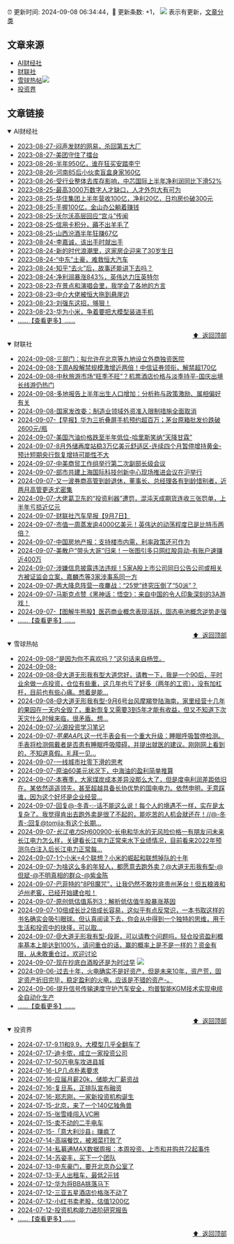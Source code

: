 ##

:alarm_clock: 更新时间: 2024-09-08 06:34:44，:rocket: 更新条数: +1， ![](/assets/dot.png) 表示有更新，[文章分类](/TAGS.md)

## 文章来源

- [AI财经社](#ai财经社)  
- [财联社](#财联社)  
- [雪球热帖](#雪球热帖)![](/assets/dot.png)   
- [投资界](#投资界)  

## 文章链接

<details open>
<summary id="ai财经社">
 AI财经社
</summary>


- [2023-08-27-闷声发财的网易，杀回第五大厂](https://www.aicaijing.com.cn/article/18610)  
- [2023-08-27-美团守住了擂台](https://www.aicaijing.com.cn/article/18611)  
- [2023-08-26-半年950亿，谁在狂买安踏李宁](https://www.aicaijing.com.cn/article/18607)  
- [2023-08-26-河南85后小伙卖盲盒身家160亿](https://www.aicaijing.com.cn/article/18608)  
- [2023-08-26-受行业整体去库存影响，中芯国际上半年净利润同比下滑52%](https://www.aicaijing.com.cn/article/18609)  
- [2023-08-25-最高3000万数字人才缺口，人才外包大有可为](https://www.aicaijing.com.cn/article/18601)  
- [2023-08-25-华住集团上半年营收100亿，净利20亿，日均房价破300元](https://www.aicaijing.com.cn/article/18602)  
- [2023-08-25-手握100亿，金山办公躺着赚钱](https://www.aicaijing.com.cn/article/18603)  
- [2023-08-25-沃尔沃高层回应“宫斗”传闻](https://www.aicaijing.com.cn/article/18604)  
- [2023-08-25-信用卡积分，薅不出羊毛了](https://www.aicaijing.com.cn/article/18605)  
- [2023-08-25-山西汾酒半年狂赚67亿](https://www.aicaijing.com.cn/article/18606)  
- [2023-08-24-李嘉诚，该出手时就出手](https://www.aicaijing.com.cn/article/18596)  
- [2023-08-24-新的时代浪潮里，这家房企迎来了30岁生日](https://www.aicaijing.com.cn/article/18597)  
- [2023-08-24-“中东”土豪，难救恒大汽车](https://www.aicaijing.com.cn/article/18598)  
- [2023-08-24-知乎“去火”后，故事还能讲下去吗？](https://www.aicaijing.com.cn/article/18599)  
- [2023-08-24-净利润暴涨843%，英伟达力压英特尔](https://www.aicaijing.com.cn/article/18600)  
- [2023-08-23-在景点和演唱会里，我学会了各地的方言](https://www.aicaijing.com.cn/article/18591)  
- [2023-08-23-中介大佬被恒大拖到悬崖边](https://www.aicaijing.com.cn/article/18592)  
- [2023-08-23-刘强东这招，够狠！](https://www.aicaijing.com.cn/article/18593)  
- [2023-08-23-华为小米，争着要把大模型装进手机](https://www.aicaijing.com.cn/article/18594)  
- [......【查看更多】......](/details/AI财经社.md)

<div align="right"><a href="#文章来源">⬆ &nbsp;返回顶部</a></div>
</details>

<details open>
<summary id="财联社">
 财联社
</summary>


- [2024-09-08-三部门：拟允许在北京等九地设立外商独资医院](https://www.cls.cn/detail/1792302)  
- [2024-09-08-下周A股解禁规模激增近两倍！中信证券领衔，解禁超170亿](https://www.cls.cn/detail/1792283)  
- [2024-09-08-中秋旅游市场“旺季不旺”？机票酒店价格与淡季持平-国庆出境长线游仍热门](https://www.cls.cn/detail/1792288)  
- [2024-09-08-多地报告上半年出生人口增加：分析称与政策激励、属相偏好有关](https://www.cls.cn/detail/1792275)  
- [2024-09-08-国家发改委：制造业领域外资准入限制措施全面取消](https://www.cls.cn/detail/1792313)  
- [2024-09-07-【早报】华为三折叠屏手机预约超百万；茅台原箱批发价跌破2600元/瓶](https://www.cls.cn/detail/1792258)  
- [2024-09-07-美国汽油价格跌至半年低位-哈里斯笑纳“天降甘霖”](https://www.cls.cn/detail/1792252)  
- [2024-09-07-8月外储再度站稳3万亿美元舒适区-连续四个月暂停增持黄金-预计短期央行恢复增持可能性不大](https://www.cls.cn/detail/1792205)  
- [2024-09-07-中美商贸工作组举行第二次副部长级会议](https://www.cls.cn/detail/1792203)  
- [2024-09-07-部市共建上海国际科技创新中心现场推进会议在沪举行](https://www.cls.cn/detail/1792195)  
- [2024-09-07-又一波券商高管到龄退休，董事长、总经理各有到龄惜别者，近两月高管更迭尤密集](https://www.cls.cn/detail/1792033)  
- [2024-09-07-大佬葛卫东的“投资利器”遭罚，混沌天成期货连收三张罚单，上半年亏损近亿元](https://www.cls.cn/detail/1792039)  
- [2024-09-07-财联社汽车早报【9月7日】](https://www.cls.cn/detail/1792013)  
- [2024-09-07-市值一周蒸发逾4000亿美元！英伟达的动荡程度已是比特币两倍？](https://www.cls.cn/detail/1792010)  
- [2024-09-07-中国房地产报：支持楼市内需，利率政策还可作为](https://www.cls.cn/detail/1792014)  
- [2024-09-07-美散户“带头大哥”归来！一张图引多只网红股异动-有账户速赚近400万](https://www.cls.cn/detail/1792034)  
- [2024-09-07-涉嫌信息披露违法违规！5家A股上市公司同日公告公司或相关方被证监会立案，嘉麟杰等3家涉事系同一方](https://www.cls.cn/detail/1792038)  
- [2024-09-07-两大降息阵营一夜鏖战：“25党”终究压倒了“50派”？](https://www.cls.cn/detail/1792089)  
- [2024-09-07-马斯克点赞《黑神话：悟空》：来自中国的令人印象深刻的3A游戏！](https://www.cls.cn/detail/1792103)  
- [2024-09-07-【图解牛熊股】医药商业概念表现活跃，固态电池概念逆势走强](https://www.cls.cn/detail/1792135)  
- [......【查看更多】......](/details/财联社.md)

<div align="right"><a href="#文章来源">⬆ &nbsp;返回顶部</a></div>
</details>

<details open>
<summary id="雪球热帖">
 雪球热帖
</summary>


- [2024-09-08-“是因为你不喜欢吗？”这句话来自杨笠。](https://xueqiu.com/1247347556/303932856)  
- [2024-09-08-](https://xueqiu.com/8411958407/303930559)  
- [2024-09-08-@大道无形我有型大道您好，请教一下，我是一个90后，平时业余做一点投资，仓位有些重，这几年也亏了好多（两年的工资），没有加杠杆，目前也有些心痛。想着是能...](https://xueqiu.com/3802694859/303925972)  
- [2024-09-08-@大道无形我有型-9月6号台风摩羯登陆海南，家里经营十几年的果园在一天内全毁了，重新恢复又需要3到5年才能有收益，但又不知道下次天灾什么时候来临，很矛盾。想...](https://xueqiu.com/3685691142/303926086)  
- [2024-09-07-沁源投资学习笔记](https://xueqiu.com/1295242367/303918614)  
- [2024-09-07-$苹果AAPL$这一代手表会有一个重大升级：睡眠呼吸暂停检测。手表将检测佩戴者是否患有睡眠呼吸障碍，并提出就医的建议。刚刚网上看到的，不知道真假。礼拜一见...](https://xueqiu.com/1247347556/303920254)  
- [2024-09-07-一线城市社零下滑的思考](https://xueqiu.com/5819606767/303895227)  
- [2024-09-07-原油60美元状况下，中海油的盈利简单推算](https://xueqiu.com/8601813520/303906569)  
- [2024-09-07-本赛季，大家煤炭成本差异没那么大了，但是度电利润差距依旧在。某依然遥遥领先，甚至超越具备长协优势的国电电力。依然申明，无意踩谁，因为这个好坏是企业经营...](https://xueqiu.com/4111857140/303905752)  
- [2024-09-07-回复@-冬青-:-话不能这么说！每个人的境遇不一样，实在是太复杂了。我觉得肯出去跑外卖是很了不起的，能吃苦的人机会就还在！//@-冬青-:回复@tomjia:有这个长期...](https://xueqiu.com/1247347556/303888863)  
- [2024-09-07-$长江电力SH600900$-长电和华水的无风险价格一有朋友问未来长江电力怎么样，关键看长江电力正常来水下业绩情况，目前看来2022年预测乌白注入后长江电力正常每...](https://xueqiu.com/7327012631/303879960)  
- [2024-09-07-1个小米=4个联想？小米的崛起和联想掉队的十年](https://xueqiu.com/9333565636/303886170)  
- [2024-09-07-为啥这么多的年轻人，都愿意去跑外卖？@大道无形我有型-@但斌-@不明真相的群众-@紫金陈](https://xueqiu.com/3205938785/303883256)  
- [2024-09-07-巴菲特的“8PB魔咒”，让我仍然不敢抄底贵州茅台！但五粮液和泸州老窖，已经开始建仓啦！](https://xueqiu.com/9363345092/303912015)  
- [2024-09-07-原创低估值系列3：解析低估值牛股暴涨基因](https://xueqiu.com/1375598711/303896355)  
- [2024-09-07-10倍成长比2倍成长容易，这似乎有点反常识，一本书取这样的书名确实会吸引眼球。但认真阅读下去，你会从中得到一个独特的思维，用于生活和投资中的抉择，可以取...](https://xueqiu.com/6691655012/303912678)  
- [2024-09-07-@大道无形我有型-段哥，可以请教个问题吗，轻仓投资盈利概率基本上能达到100%，请问重仓的话，赢的概率上是不是一样的？资金有限，从未敢重仓过，欢迎讨论](https://xueqiu.com/1078419389/303917748)  
- [2024-09-07-现在抄底白酒股还是为时过早](https://xueqiu.com/6169865362/303921941) ![](/assets/new.png)  
- [2024-09-06-过去十年，火电确实不是好资产，但是未来10年，资产荒，固定资产折旧完毕，稳定盈利的火电，应该是不错的资产-。](https://xueqiu.com/8790885129/303771325)  
- [2024-09-06-提升信号传输速度守护汽车安全，均普智能KGM技术实现电缆全自动化生产](https://xueqiu.com/1659868687/303769297)  
- [......【查看更多】......](/details/雪球热帖.md)

<div align="right"><a href="#文章来源">⬆ &nbsp;返回顶部</a></div>
</details>

<details open>
<summary id="投资界">
 投资界
</summary>


- [2024-07-17-9.11和9.9，大模型几乎全翻车了](https://posts.careerengine.us/p/6697778c44726b29bffa3a09)  
- [2024-07-17-迪卡侬，成立一家投资公司](https://posts.careerengine.us/p/6697778c44726b29bffa3a01)  
- [2024-07-17-50万电车攻进县城](https://posts.careerengine.us/p/6697779c831e1d29eea44253)  
- [2024-07-16-LP几点朴素要求](https://posts.careerengine.us/p/669636a8720ed522248054dc)  
- [2024-07-16-应届月薪20k，储能大厂薪资战](https://posts.careerengine.us/p/669636a8720ed522248054d4)  
- [2024-07-16-复旦系，正排队宣布融资](https://posts.careerengine.us/p/66963699cb38e136a496986c)  
- [2024-07-16-郑志刚，一家新投资机构诞生](https://posts.careerengine.us/p/66963699cb38e136a4969874)  
- [2024-07-15-北京，来了一个140亿独角兽](https://posts.careerengine.us/p/6694db59a0c3ac562b61f9af)  
- [2024-07-15-张雪峰闯入VC圈](https://posts.careerengine.us/p/6694db59a0c3ac562b61f9b7)  
- [2024-07-15-卖不动的二手电车](https://posts.careerengine.us/p/6694db6836b2f1565d9b541a)  
- [2024-07-15-「意大利沙县」赚疯了](https://posts.careerengine.us/p/6694db6836b2f1565d9b5422)  
- [2024-07-14-高端餐饮，被湘菜打败了](https://posts.careerengine.us/p/6693862333c6e710d0bf9dc4)  
- [2024-07-14-私募通MAX数据周报：本周投资、上市和并购共72起事件](https://posts.careerengine.us/p/6693862333c6e710d0bf9dcc)  
- [2024-07-14-苏姿丰，买下一个团队](https://posts.careerengine.us/p/6693861481427510b2b9c123)  
- [2024-07-13-中东豪门，要开北京办公室了](https://posts.careerengine.us/p/66922794a876f80d113b51fe)  
- [2024-07-13-无人出租车，最低2元钱](https://posts.careerengine.us/p/669227b82202ae0dfac5d713)  
- [2024-07-12-华为将BBA挑落马下](https://posts.careerengine.us/p/6690a6c68082df14ead7eaac)  
- [2024-07-12-三亚五星酒店价格涨不动了](https://posts.careerengine.us/p/6690a6c68082df14ead7eaa4)  
- [2024-07-12-小红书卖老股，估值1200亿](https://posts.careerengine.us/p/6690a6b756b00014bcc00e8f)  
- [2024-07-12-投资机构能力进阶研究报告](https://posts.careerengine.us/p/6690a6b756b00014bcc00e87)  
- [......【查看更多】......](/details/投资界.md)

<div align="right"><a href="#文章来源">⬆ &nbsp;返回顶部</a></div>
</details>
